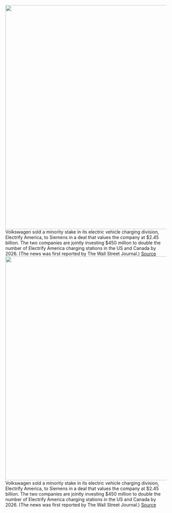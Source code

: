 <img src='https://cdn.vox-cdn.com/thumbor/kT2dZuytonig5mukGLJveIKOzvo=/0x0:2040x1360/1200x800/filters:focal(857x517:1183x843)/cdn.vox-cdn.com/uploads/chorus_image/image/71024218/ahawkins_20210503_4551_0009.0.jpg' width='700px' /><br/>
Volkswagen sold a minority stake in its electric vehicle charging division, Electrify America, to Siemens in a deal that values the company at $2.45 billion. The two companies are jointly investing $450 million to double the number of Electrify America charging stations in the US and Canada by 2026. (The news was first reported by The Wall Street Journal.)
<a href='https://www.theverge.com/2022/6/28/23186289/vw-sells-minority-stake-electrify-america-siemens-ev-charging'> Source <a/><img src='https://cdn.vox-cdn.com/thumbor/kT2dZuytonig5mukGLJveIKOzvo=/0x0:2040x1360/1200x800/filters:focal(857x517:1183x843)/cdn.vox-cdn.com/uploads/chorus_image/image/71024218/ahawkins_20210503_4551_0009.0.jpg' width='700px' /><br/>
Volkswagen sold a minority stake in its electric vehicle charging division, Electrify America, to Siemens in a deal that values the company at $2.45 billion. The two companies are jointly investing $450 million to double the number of Electrify America charging stations in the US and Canada by 2026. (The news was first reported by The Wall Street Journal.)
<a href='https://www.theverge.com/2022/6/28/23186289/vw-sells-minority-stake-electrify-america-siemens-ev-charging'> Source <a/>